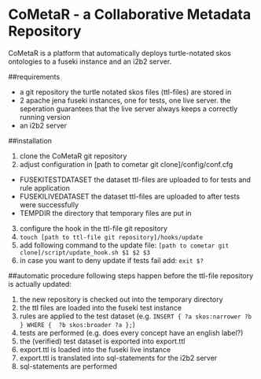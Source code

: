 # CoMetaR - a Collaborative Metadata Repository
CoMetaR is a platform that automatically deploys turtle-notated skos ontologies to a fuseki instance and an i2b2 server.

##requirements
* a git repository the turtle notated skos files (ttl-files) are stored in
* 2 apache jena fuseki instances, one for tests, one live server. the seperation guarantees that the live server always keeps a correctly running version
* an i2b2 server

##installation
1. clone the CoMetaR git repository
2. adjust configuration in [path to cometar git clone]/config/conf.cfg
  * FUSEKITESTDATASET the dataset ttl-files are uploaded to for tests and rule application
  * FUSEKILIVEDATASET the dataset ttl-files are uploaded to after tests were successfully
  * TEMPDIR the directory that temporary files are put in
3. configure the hook in the ttl-file git repository
  1. `touch [path to ttl-file git repository]/hooks/update`
  2. add following command to the update file: `[path to cometar git clone]/script/update_hook.sh $1 $2 $3`
  3. in case you want to deny update if tests fail add: `exit $?`

##automatic procedure
following steps happen before the ttl-file repository is actually updated:

1. the new repository is checked out into the temporary directory
2. the ttl files are loaded into the fuseki test instance
3. rules are applied to the test dataset (e.g. `INSERT { ?a skos:narrower ?b } WHERE {	?b skos:broader ?a };`)
4. tests are performed (e.g. does every concept have an english label?)
5. the (verified) test dataset is exported into export.ttl
6. export.ttl is loaded into the fuseki live instance
7. export.ttl is translated into sql-statements for the i2b2 server
8. sql-statements are performed